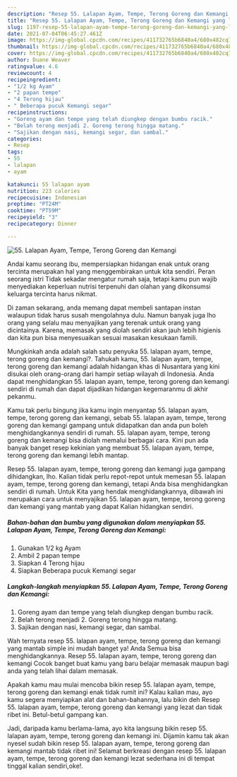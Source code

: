 ```yaml
---
description: "Resep 55. Lalapan Ayam, Tempe, Terong Goreng dan Kemangi yang lezat dan Mudah Dibuat"
title: "Resep 55. Lalapan Ayam, Tempe, Terong Goreng dan Kemangi yang lezat dan Mudah Dibuat"
slug: 1197-resep-55-lalapan-ayam-tempe-terong-goreng-dan-kemangi-yang-lezat-dan-mudah-dibuat
date: 2021-07-04T06:45:27.461Z
image: https://img-global.cpcdn.com/recipes/411732765b6840a4/680x482cq70/55-lalapan-ayam-tempe-terong-goreng-dan-kemangi-foto-resep-utama.jpg
thumbnail: https://img-global.cpcdn.com/recipes/411732765b6840a4/680x482cq70/55-lalapan-ayam-tempe-terong-goreng-dan-kemangi-foto-resep-utama.jpg
cover: https://img-global.cpcdn.com/recipes/411732765b6840a4/680x482cq70/55-lalapan-ayam-tempe-terong-goreng-dan-kemangi-foto-resep-utama.jpg
author: Duane Weaver
ratingvalue: 4.6
reviewcount: 4
recipeingredient:
- "1/2 kg Ayam"
- "2 papan tempe"
- "4 Terong hijau"
- " Beberapa pucuk Kemangi segar"
recipeinstructions:
- "Goreng ayam dan tempe yang telah diungkep dengan bumbu racik."
- "Belah terong menjadi 2. Goreng terong hingga matang."
- "Sajikan dengan nasi, kemangi segar, dan sambal."
categories:
- Resep
tags:
- 55
- lalapan
- ayam

katakunci: 55 lalapan ayam 
nutrition: 223 calories
recipecuisine: Indonesian
preptime: "PT24M"
cooktime: "PT59M"
recipeyield: "3"
recipecategory: Dinner

---
```



![55. Lalapan Ayam, Tempe, Terong Goreng dan Kemangi](https://img-global.cpcdn.com/recipes/411732765b6840a4/680x482cq70/55-lalapan-ayam-tempe-terong-goreng-dan-kemangi-foto-resep-utama.jpg)

Andai kamu seorang ibu, mempersiapkan hidangan enak untuk orang tercinta merupakan hal yang menggembirakan untuk kita sendiri. Peran seorang istri Tidak sekadar mengatur rumah saja, tetapi kamu pun wajib menyediakan keperluan nutrisi terpenuhi dan olahan yang dikonsumsi keluarga tercinta harus nikmat.

Di zaman  sekarang, anda memang dapat membeli santapan instan walaupun tidak harus susah mengolahnya dulu. Namun banyak juga lho orang yang selalu mau menyajikan yang terenak untuk orang yang dicintainya. Karena, memasak yang diolah sendiri akan jauh lebih higienis dan kita pun bisa menyesuaikan sesuai masakan kesukaan famili. 



Mungkinkah anda adalah salah satu penyuka 55. lalapan ayam, tempe, terong goreng dan kemangi?. Tahukah kamu, 55. lalapan ayam, tempe, terong goreng dan kemangi adalah hidangan khas di Nusantara yang kini disukai oleh orang-orang dari hampir setiap wilayah di Indonesia. Anda dapat menghidangkan 55. lalapan ayam, tempe, terong goreng dan kemangi sendiri di rumah dan dapat dijadikan hidangan kegemaranmu di akhir pekanmu.

Kamu tak perlu bingung jika kamu ingin menyantap 55. lalapan ayam, tempe, terong goreng dan kemangi, sebab 55. lalapan ayam, tempe, terong goreng dan kemangi gampang untuk didapatkan dan anda pun boleh menghidangkannya sendiri di rumah. 55. lalapan ayam, tempe, terong goreng dan kemangi bisa diolah memalui berbagai cara. Kini pun ada banyak banget resep kekinian yang membuat 55. lalapan ayam, tempe, terong goreng dan kemangi lebih mantap.

Resep 55. lalapan ayam, tempe, terong goreng dan kemangi juga gampang dihidangkan, lho. Kalian tidak perlu repot-repot untuk memesan 55. lalapan ayam, tempe, terong goreng dan kemangi, tetapi Anda bisa menghidangkan sendiri di rumah. Untuk Kita yang hendak menghidangkannya, dibawah ini merupakan cara untuk menyajikan 55. lalapan ayam, tempe, terong goreng dan kemangi yang mantab yang dapat Kalian hidangkan sendiri.

<!--inarticleads1-->

##### Bahan-bahan dan bumbu yang digunakan dalam menyiapkan 55. Lalapan Ayam, Tempe, Terong Goreng dan Kemangi:

1. Gunakan 1/2 kg Ayam
1. Ambil 2 papan tempe
1. Siapkan 4 Terong hijau
1. Siapkan  Beberapa pucuk Kemangi segar




<!--inarticleads2-->

##### Langkah-langkah menyiapkan 55. Lalapan Ayam, Tempe, Terong Goreng dan Kemangi:

1. Goreng ayam dan tempe yang telah diungkep dengan bumbu racik.
1. Belah terong menjadi 2. Goreng terong hingga matang.
1. Sajikan dengan nasi, kemangi segar, dan sambal.




Wah ternyata resep 55. lalapan ayam, tempe, terong goreng dan kemangi yang mantab simple ini mudah banget ya! Anda Semua bisa menghidangkannya. Resep 55. lalapan ayam, tempe, terong goreng dan kemangi Cocok banget buat kamu yang baru belajar memasak maupun bagi anda yang telah lihai dalam memasak.

Apakah kamu mau mulai mencoba bikin resep 55. lalapan ayam, tempe, terong goreng dan kemangi enak tidak rumit ini? Kalau kalian mau, ayo kamu segera menyiapkan alat dan bahan-bahannya, lalu bikin deh Resep 55. lalapan ayam, tempe, terong goreng dan kemangi yang lezat dan tidak ribet ini. Betul-betul gampang kan. 

Jadi, daripada kamu berlama-lama, ayo kita langsung bikin resep 55. lalapan ayam, tempe, terong goreng dan kemangi ini. Dijamin kamu tak akan nyesel sudah bikin resep 55. lalapan ayam, tempe, terong goreng dan kemangi mantab tidak ribet ini! Selamat berkreasi dengan resep 55. lalapan ayam, tempe, terong goreng dan kemangi lezat sederhana ini di tempat tinggal kalian sendiri,oke!.

